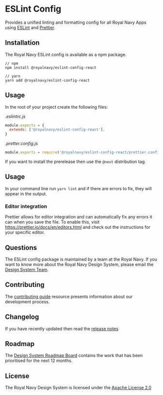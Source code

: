 # ESLint Config
Provides a unified linting and formatting config for all Royal Navy Apps using [ESLint](https://eslint.org/) and [Prettier](https://prettier.io/).

## Installation
The Royal Navy ESLint config is available as a npm package.

```
// npm
npm install @royalnavy/eslint-config-react

// yarn
yarn add @royalnavy/eslint-config-react
```

## Usage
In the root of your project create the following files:

_.eslintrc.js_

```js
module.exports = {
  extends: ['@royalnavy/eslint-config-react'],
}
```

_.pretter.config.js_

```js
module.exports = require('@royalnavy/eslint-config-react/prettier.config')
```

If you want to install the prerelease then use the `@next` distribution tag.

## Usage
In your command line run `yarn lint` and if there are errors to fix, they will appear in the output.

### Editor integration
Prettier allows for editor integration and can automatically fix any errors it can when you save the file. To enable this, visit https://prettier.io/docs/en/editors.html and check out the instructions for your specific editor.

## Questions
The ESLint config package is maintained by a team at the Royal Navy. If you want to know more about the Royal Navy Design System, please email the [Design System Team](mailto:design-system@royalnavy.io).

## Contributing
The [contributing guide](https://github.com/Royal-Navy/standards-toolkit/blob/master/docs/contributing.md) resource presents information about our development process. 

## Changelog
If you have recently updated then read the [release notes](https://github.com/Royal-Navy/standards-toolkit/releases)

## Roadmap
The [Design System Roadmap Board](https://github.com/orgs/Royal-Navy/projects/5) contains the work that has been prioritised for the next 12 months.

## License
The Royal Navy Design System is licensed under the [Apache License 2.0](https://github.com/Royal-Navy/standards-toolkit/blob/master/LICENSE)
